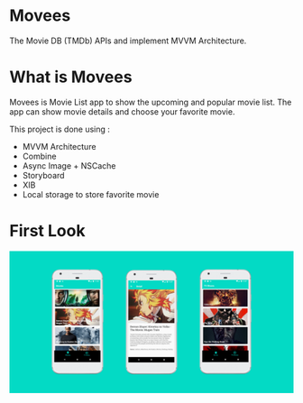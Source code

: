 # Movees
The Movie DB (TMDb) APIs and implement MVVM Architecture.

# What is Movees
Movees is Movie List app to show the upcoming and popular movie list. The app can show movie details and choose your favorite movie.

This project is done using :
- MVVM Architecture
- Combine
- Async Image + NSCache
- Storyboard
- XIB
- Local storage to store favorite movie

# First Look

![alt text](https://github.com/timtjahjadi/movie_to_watch/blob/master/repository-open-graph-template.png?raw=true)
